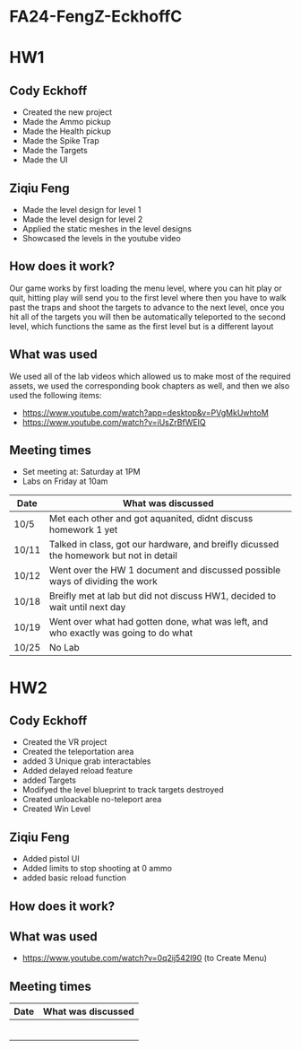 # FA24-FengZ-EckhoffC


# HW1

## Cody Eckhoff
* Created the new project
* Made the Ammo pickup
* Made the Health pickup
* Made the Spike Trap
* Made the Targets
* Made the UI

## Ziqiu Feng
* Made the level design for level 1
* Made the level design for level 2
* Applied the static meshes in the level designs
* Showcased the levels in the youtube video

## How does it work?
  Our game works by first loading the menu level, where you can hit play or quit, hitting play will send you to the first level where then you have to walk past the traps and shoot the targets to advance to the next level, once you hit all of the targets
  you will then be automatically teleported to the second level, which functions the same as the first level but is a different layout

## What was used
  We used all of the lab videos which allowed us to make most of the required assets, we used the corresponding book chapters as well, and then we also used the following items:
  * https://www.youtube.com/watch?app=desktop&v=PVgMkUwhtoM
  * https://www.youtube.com/watch?v=iUsZrBfWEIQ

## Meeting times
  * Set meeting at: Saturday at 1PM
  * Labs on Friday at 10am

  | Date | What was discussed |
  |------|--------------------|
  | 10/5  | Met each other and got aquanited, didnt discuss homework 1 yet |
  | 10/11 | Talked in class, got our hardware, and breifly dicussed the homework but not in detail |
  | 10/12 | Went over the HW 1 document and discussed possible ways of dividing the work |
  | 10/18 | Breifly met at lab but did not discuss HW1, decided to wait until next day |
  | 10/19 | Went over what had gotten done, what was left, and who exactly was going to do what  |
  | 10/25 | No Lab |

  # HW2
  
  ## Cody Eckhoff
  * Created the VR project
  * Created the teleportation area
  * added 3 Unique grab interactables
  * Added delayed reload feature
  * added Targets
  * Modifyed the level blueprint to track targets destroyed
  * Created unloackable no-teleport area
  * Created Win Level

  ## Ziqiu Feng
  * Added pistol UI
  * Added limits to stop shooting at 0 ammo
  * added basic reload function


  ## How does it work?


  ## What was used
  * https://www.youtube.com/watch?v=0q2ij542l90 (to Create Menu)


  ## Meeting times


  | Date | What was discussed |
  |------|--------------------|
  |  |  |
  |  |  |
  |  |  |
  |  |  |
  |  |  |
  |  |  |
